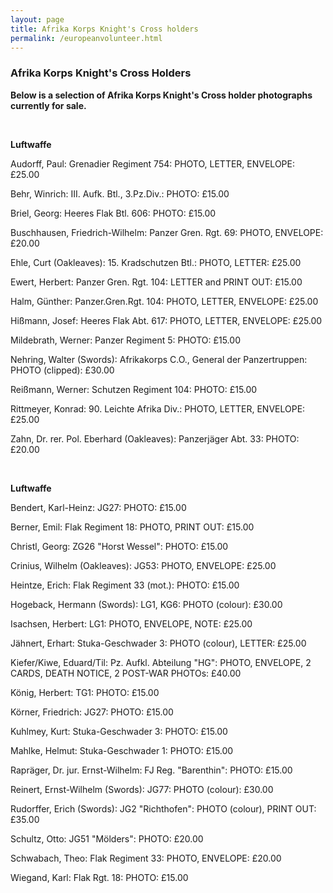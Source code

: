 ```yaml
---
layout: page
title: Afrika Korps Knight's Cross holders
permalink: /europeanvolunteer.html
---
```


<div id="europeanvolunteer">

  <h3>Afrika Korps Knight's Cross Holders</h3>
  
<p><b>Below is a selection of Afrika Korps Knight's Cross holder photographs currently for sale.</b></p>
<br />
<p><b><centre>Luftwaffe</centre></b></p>
<p>Audorff,	Paul: Grenadier Regiment 754:	PHOTO, LETTER, ENVELOPE: £25.00</p>
<p>Behr,	Winrich: III. Aufk. Btl., 3.Pz.Div.: 	PHOTO:	£15.00</p>
<p>Briel,	Georg: Heeres Flak Btl. 606:	PHOTO: £15.00</p>
<p>Buschhausen,	Friedrich-Wilhelm: Panzer Gren. Rgt. 69:	PHOTO, ENVELOPE:	£20.00</p>
<p>Ehle,	Curt	(Oakleaves): 15. Kradschutzen Btl.:	PHOTO, LETTER:	£25.00</p>
<p>Ewert,	Herbert: Panzer Gren. Rgt. 104: LETTER and PRINT OUT:	£15.00</p>
<p>Halm,	Günther: Panzer.Gren.Rgt. 104: PHOTO, LETTER, ENVELOPE:	£25.00</p>
<p>Hißmann,	Josef: Heeres Flak Abt. 617:	PHOTO, LETTER, ENVELOPE:	£25.00</p>
<p>Mildebrath,	Werner:	Panzer Regiment 5:	PHOTO:	£15.00</p>
<p>Nehring,	Walter (Swords): Afrikakorps C.O., General der Panzertruppen:	PHOTO (clipped):	£30.00</p>
<p>Reißmann,	Werner:	Schutzen Regiment 104:	PHOTO:	£15.00</p>
<p>Rittmeyer,	Konrad:	90. Leichte Afrika Div.:	PHOTO, LETTER, ENVELOPE:	£25.00</p>
<p>Zahn,	Dr. rer. Pol. Eberhard	(Oakleaves): Panzerjäger Abt. 33:	PHOTO:	£20.00</p>
<br />
<p><b><centre>Luftwaffe</centre></b></p>
<p>Bendert,	Karl-Heinz:	JG27:	PHOTO:	£15.00</p>
<p>Berner,	Emil:	Flak Regiment 18:	PHOTO, PRINT OUT:	£15.00</p>
<p>Christl,	Georg: ZG26 "Horst Wessel":	PHOTO:	£15.00</p>
<p>Crinius,	Wilhelm	(Oakleaves): JG53:	PHOTO, ENVELOPE:	£25.00</p>
<p>Heintze,	Erich: Flak Regiment 33 (mot.):	PHOTO:	£15.00</p>
<p>Hogeback,	Hermann (Swords):	LG1, KG6:	PHOTO (colour):	£30.00</p>
<p>Isachsen,	Herbert: LG1: PHOTO, ENVELOPE, NOTE: £25.00</p>
<p>Jähnert,	Erhart:	Stuka-Geschwader 3:	PHOTO (colour), LETTER:	£25.00</p>
<p>Kiefer/Kiwe,	Eduard/Til:	Pz. Aufkl. Abteilung "HG": PHOTO, ENVELOPE, 2 CARDS, DEATH NOTICE, 2 POST-WAR PHOTOs:	£40.00</p>
<p>König,	Herbert: TG1:	PHOTO:	£15.00</p>
<p>Körner,	Friedrich: JG27:	PHOTO:	£15.00</p>
<p>Kuhlmey,	Kurt:	Stuka-Geschwader 3:	PHOTO:	£15.00</p>
<p>Mahlke,	Helmut:	Stuka-Geschwader 1:	PHOTO:	£15.00</p>
<p>Rapräger,	Dr. jur. Ernst-Wilhelm:	FJ Reg. "Barenthin":	PHOTO: £15.00</p>
<p>Reinert,	Ernst-Wilhelm (Swords):	JG77:	PHOTO (colour):	£30.00</p>
<p>Rudorffer,	Erich (Swords):	JG2 "Richthofen":	PHOTO (colour), PRINT OUT:	£35.00</p>
<p>Schultz,	Otto:	JG51 "Mölders":	PHOTO:	£20.00</p>
<p>Schwabach,	Theo:	Flak Regiment 33:	PHOTO, ENVELOPE:	£20.00</p>
<p>Wiegand,	Karl:	Flak Rgt. 18:	PHOTO:	£15.00</p>
